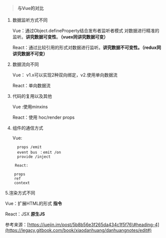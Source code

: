 > #### 与Vue的对比

1. 数据监听方式不同

   Vue：通过Object.defineProperty结合发布者监听者模式 对数据进行精准的监听。**讲究数据可变性**。**（vuex同讲究数据可变）**

   React：通过比较引用的形式对数据进行监听。**讲究数据不可变性。（redux同讲究数据不可变）**

2. 数据流向不同

   Vue： v1.x可以实现2种双向绑定，v2.使用单向数据流

   React：单向数据流

3. 代码的复用以及其他

   Vue :使用minxins

   React：使用 hoc/render props

4. 组件的通信方式

   Vue:

   ```
     props /emit
     event bus ：emit /on
     provide /inject
   ```



        React:

```
    props
    ref
    context
```

5.渲染方式不同

Vue：扩展HTML的形式   **指令**

React：JSX  **原生JS**

参考来源：[https://juejin.im/post/5b8b56e3f265da434c1f5f76\#heading-4](https://legacy.gitbook.com/book/xiaodanhuang/danhuangnotes/edit#)

